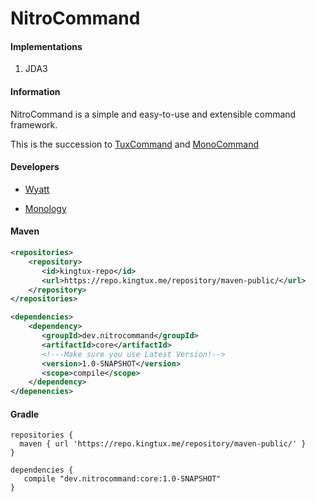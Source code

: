 # NitroCommand

#### Implementations
1. JDA3

#### Information

NitroCommand is a simple and easy-to-use and extensible command framework.

This is the succession to [TuxCommand](https://github.com/wherkamp/TuxCommand) and [MonoCommand](https://github.com/Monology/MonoCommand)

#### Developers
- [Wyatt](https://github.com/wherkamp)

- [Monology](https://github.com/monology)

#### Maven
```xml
<repositories>
    <repository>
       <id>kingtux-repo</id>
       <url>https://repo.kingtux.me/repository/maven-public/</url>
    </repository>
</repositories>

<dependencies>
    <dependency>
       <groupId>dev.nitrocommand</groupId>
       <artifactId>core</artifactId>
       <!---Make sure you use Latest Version!-->
       <version>1.0-SNAPSHOT</version>
       <scope>compile</scope>
    </dependency>
</depenencies>
```
#### Gradle
```
repositories {
  maven { url 'https://repo.kingtux.me/repository/maven-public/' }
}

dependencies {
   compile "dev.nitrocommand:core:1.0-SNAPSHOT"
}
```